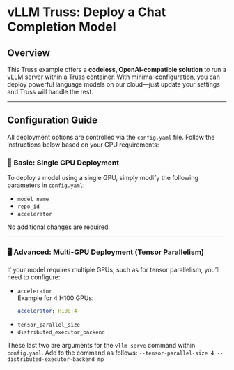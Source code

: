 # vLLM Truss: Deploy a Chat Completion Model

## Overview

This Truss example offers a **codeless, OpenAI-compatible solution** to run a vLLM server within a Truss container. With minimal configuration, you can deploy powerful language models on our cloud—just update your settings and Truss will handle the rest.

---

## Configuration Guide

All deployment options are controlled via the `config.yaml` file. Follow the instructions below based on your GPU requirements:

### 🚀 Basic: Single GPU Deployment

To deploy a model using a single GPU, simply modify the following parameters in `config.yaml`:
- `model_name`
- `repo_id`
- `accelerator`

No additional changes are required.

---

### 🖥️ Advanced: Multi-GPU Deployment (Tensor Parallelism)

If your model requires multiple GPUs, such as for tensor parallelism, you’ll need to configure:

- `accelerator`  
  Example for 4 H100 GPUs:  
  ```yaml
  accelerator: H100:4
  ```
- `tensor_parallel_size`
- `distributed_executor_backend`

These last two are arguments for the `vllm serve` command within `config.yaml`. Add to the command as follows: `--tensor-parallel-size 4 --distributed-executor-backend mp`